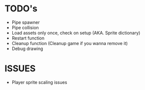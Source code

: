 # TODO's
* Pipe spawner
* Pipe collision
* Load assets only once, check on setup (AKA. Sprite dictionary)
* Restart function
* Cleanup function (Cleanup game if you wanna remove it)
* Debug drawing

# ISSUES

* Player sprite scaling issues